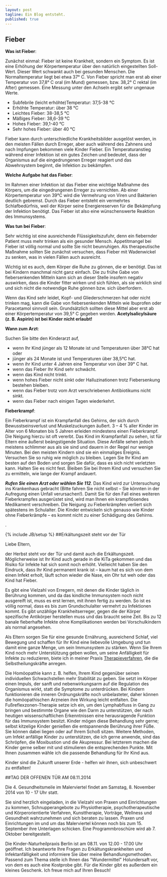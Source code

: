 ```yaml
---
layout: post
tagline: Ein Blog entsteht.
published: true
---
```


##  **Fieber**

**Was ist Fieber**:

Zunächst einmal: Fieber ist keine Krankheit, sondern ein Symptom. Es ist eine Erhöhung der Körpertemperatur über den natürlich eingestellten Soll-Wert. Dieser Wert schwankt auch bei gesunden Menschen. Die Normaltemperatur liegt bei etwa 37° C. Von Fieber spricht man erst ab einer Temperatur von 37,8° C oral (im Mund) gemessen, bzw. 38,2° C rektal (im After) gemessen. Eine Messung unter den Achseln ergibt sehr ungenaue Werte.

- Subfebrile (leicht erhöhte)Temperatur: 37,5-38 °C
- Erhöhte Temperatur: über 38 °C
- Leichtes Fieber: 38-38,5 °C
- Mäßiges Fieber: 38,6-39 °C
- Hohes Fieber: 39,1-40 °C
- Sehr hohes Fieber: über 40 °C

Fieber kann durch unterschiedliche Krankheitsbilder ausgelöst werden,  in den meisten Fällen  durch Erreger, aber auch während des Zahnens und nach Impfungen bekommen viele Kinder Fieber. 
Ein Temperaturanstieg während einer Infektion ist ein gutes Zeichen und bedeutet, dass der Organismus auf die eingedrungenen Erreger reagiert und das Abwehrsystem beginnt, die Infektion zu bekämpfen. 

**Welche Aufgabe hat das Fieber**:

Im Rahmen einer Infektion ist das Fieber eine wichtige Maßnahme des Körpers, um die eingedrungenen Erreger zu vernichten. Ab einer Körpertemperatur von 39°C wird die Vermehrung von Viren und Bakterien deutlich gebremst. Durch das Fieber entsteht ein vermehrtes Schlafbedürfnis, weil der Körper seine Energiereserven für die Bekämpfung der Infektion benötigt. Das Fieber ist also eine wünschenswerte Reaktion des Immunsystems. 

**Was tun bei Fieber**:

Sehr wichtig ist eine ausreichende Flüssigkeitszufuhr, denn ein fiebernder Patient muss mehr trinken als ein gesunder Mensch. Appetitmangel bei Fieber ist völlig normal und sollte Sie nicht beunruhigen. Als therapeutische Maßnahme sollten Sie zunächst versuchen, dass Fieber mit Wadenwickel zu senken, was in vielen Fällen auch ausreicht.

Wichtig ist es auch, dem Körper die Ruhe zu gönnen, die er benötigt. Das ist bei Kindern manchmal nicht ganz einfach. Die zu frühe Gabe von fiebersenkenden Mitteln kann sich an dieser Stelle insofern negativ auswirken, dass die Kinder fitter wirken und sich fühlen, als sie wirklich sind und sich nicht die notwendige Ruhe gönnen bzw. sich überfordern.

Wenn das Kind sehr leidet, Kopf- und Gliederschmerzen hat oder nicht trinken mag, kann die Gabe von fiebersenkenden Mitteln wie Ibuprofen oder Paracetamol sinnvoll sein. Grundsätzlich sollten diese Mittel aber erst ab einer Körpertemperatur von 39,5° C gegeben werden. **Acetylsalicylsäure (z. B. Aspirin) ist bei Kinder nicht erlaubt!**

**Wann zum Arzt**:

Suchen Sie bitte den Kinderarzt auf,
- wenn Ihr Kind jünger als 12 Monate ist und Temperaturen über 38°C hat oder 
- jünger als 24 Monate ist und Temperaturen über 38,5°C hat.
- wenn ihr Kind unter 4 Jahren eine Temperatur von über 39° C hat.
- wenn das Fieber Ihr Kind sehr schwächt.
- wenn das Kind nicht trinkt.
- wenn hohes Fieber nicht sinkt oder Halluzinationen trotz Fiebersenkung bestehen bleiben.
- wenn das Fieber trotz vom Arzt verschriebenen Antibiotikums nicht sinkt.
- wenn das Fieber nach einigen Tagen wiederkehrt.

**Fieberkrampf**:

Ein Fieberkrampf ist ein Krampfanfall des Gehirns, der sich durch Bewusstseinsverlust und Muskelzuckungen äußert. 3 – 4 % aller Kinder im Alter von 6 Monaten bis 5 Jahren erleiden mindestens einen Fieberkrampf. Die Neigung hierzu ist oft vererbt.
Das Kind im Krampfanfall zu sehen, ist für Eltern eine äußerst beängstigende Situation. Diese Anfälle sehen jedoch meistens schlimmer aus als sie sind und dauern in der Regel nur wenige Minuten. Bei den meisten Kindern sind sie ein einmaliges Ereignis.
Versuchen Sie so ruhig wie möglich zu bleiben. Legen Sie Ihr Kind am besten auf den Boden und sorgen Sie dafür, dass es sich nicht verletzten kann. Halten Sie es nicht fest. Bleiben Sie bei Ihrem Kind und versuchen Sie zu ermitteln, wie lange der Krampf andauert.

**_Rufen Sie einen Arzt oder wählen Sie 112_**. Das Kind wird zur Untersuchung ins Krankenhaus gebracht (Bitte fahren Sie nicht selbst – Sie könnten in der Aufregung einen Unfall verursachen!). Damit Sie für den Fall eines weiteren Fieberkrampfes ausgerüstet sind, wird man Ihnen ein krampflösendes Medikament verschreiben. 
Die Neigung zu Fieberkrämpfen verliert sich spätestens im Schulalter. Die Kinder entwickeln sich genauso wie Kinder ohne Fieberkrämpfe – es kommt nicht zu einer Schädigung des Gehirns.


 
.
 


{% include JB/setup %}
##Erkältungszeit steht vor der Tür

Liebe Eltern,

der Herbst steht vor der Tür und damit auch die Erkältungszeit. Möglicherweise ist Ihr Kind auch gerade in die KiTa gekommen und das Risiko für Infekte hat sich somit noch erhöht. Vielleicht haben Sie den Eindruck, dass Ihr Kind permanent krank ist – kaum hat es sich von dem einen Infekt erholt, läuft schon wieder die Nase, ein Ohr tut weh oder das Kind hat Fieber.

Es gibt eine Vielzahl von Erregern, mit denen die Kinder täglich in Berührung kommen, und da das kindliche  Immunsystem noch nicht ausgereift ist,  muss es erst lernen, mit ihnen fertig zu werden. So ist es völlig normal, dass es bis zum Grundschulalter vermehrt zu Infektionen kommt. Es gibt unzählige Krankheitserreger, gegen die der Körper spezifische Antikörper herstellen muss und das braucht seine Zeit. Bis zu 12 banale fieberhafte Infekte ohne Komplikationen werden bei Vorschulkindern als normal angesehen. 

Als Eltern sorgen Sie für eine gesunde Ernährung, ausreichend Schlaf, viel Bewegung und schaffen für Ihr Kind eine liebevolle Umgebung und tun damit eine ganze Menge, um sein Immunsystem zu stärken. Wenn Sie Ihrem Kind noch mehr Unterstützung geben wollen, um seine Anfälligkeit für Infekte zu reduzieren, biete ich in meiner Praxis [Therapieverfahren](http://www.kindernaturheilpraxisberlin.de/therapieverfahren/homoeopathie/), die die Selbstheilungskräfte anregen. 

Die Homöopathie kann z. B. helfen, Ihrem Kind gegenüber seinen individuellen Schwachstellen mehr Stabilität zu geben. Sie setzt im Körper einen Impuls, der sanft und nebenwirkungsarm auf die Regulation des Organismus wirkt, statt die Symptome zu unterdrücken. Bei Kindern funktionieren die inneren Ordnungskräfte noch unbelasteter, daher können die homöopathischen Arzneien ihre Wirkung leicht entfalten. 
Die Fußreflexzonen-Therapie setze ich ein, um den Lymphabfluss in Gang zu bringen und bestimmte  Organe wie den Darm zu unterstützen, der nach heutigen wissenschaftlichen Erkenntnissen eine herausragende Funktion für das Immunsystem besitzt. Kinder mögen diese Behandlung sehr gerne; selbst kitzelige Kinder genießen die entspannende Berührung ihrer Füße. Sie können dabei liegen oder auf Ihrem Schoß sitzen. 
Weitere Methoden, um Infekt anfällige Kinder zu unterstützen, die ich gerne anwende, sind das Schröpfen, die Moxibustion und die Akupressur. Bei letzterem machen die Kinder gerne selber mit und stimulieren die entsprechenden Punkte.
Mit Ihnen zusammen wähle ich die passende Behandlung für Ihr Kind aus.  

Kinder sind die Zukunft unserer Erde - helfen wir ihnen, sich unbeschwert zu entfalten!

##TAG DER OFFENEN TÜR AM 08.11.2014

Die 4. Gesundheitsmeile im Malerviertel findet am Samstag, 8. November 2014 von 10 - 17 Uhr statt.

Sie sind herzlich eingeladen,  in die Vielzahl von Praxen und Einrichtungen zu kommen, Schnupperangebote zu Physiotherapie, psychotherapeutische und Körperorientierte Verfahren, Kunsttherapie, Vorträge, Wellness und Gesundheit wahrzunehmen und sich beraten zu lassen. Praxen und Einrichtungen im und um das Malerviertel können noch bis zum 15. September ihre Unterlagen schicken. Eine Programmbroschüre wird ab 7. Oktober bereitgestellt.

Die Kinder-Naturheilpraxis Berlin ist am 08.11. von 12.00 - 17.00 Uhr geöffnet. Ich beantworte Ihre Fragen zu Erkältungskrankheiten und Infektanfälligkeit und informiere Sie über meine Behandlungsmethoden. Passend zum Thema stelle ich Ihnen das "Wundermittel" Holundersaft vor, von dem es auch eine Kostprobe gibt. Für die Kinder gibt es außerdem ein kleines Geschenk. 
Ich freue mich auf Ihren Besuch!